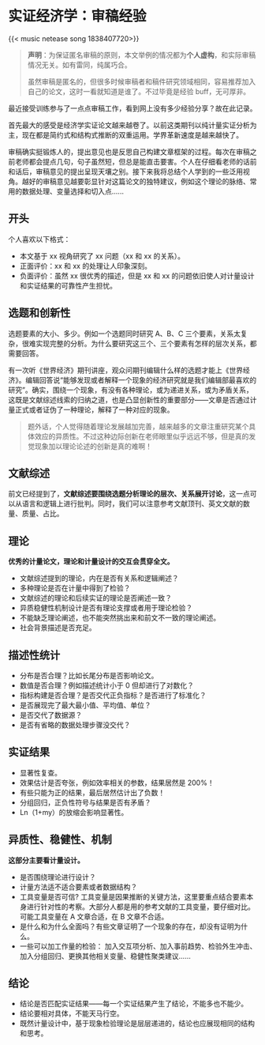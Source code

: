 # 实证经济学：审稿经验

{{< music netease song 1838407720>}}



>**声明**：为保证匿名审稿的原则，本文举例的情况都为**个人虚构**，和实际审稿情况无关。如有雷同，纯属巧合。
>
>虽然审稿是匿名的，但很多时候审稿者和稿件研究领域相同，容易推荐加入自己的论文，这时一看就知道是谁了。不过毕竟是经验 buff，无可厚非。

最近接受训练参与了一点点审稿工作，看到网上没有多少经验分享？故在此记录。

首先最大的感受是经济学实证论文越来越卷了。以前这类期刊以纯计量实证分析为主，现在都是简约式和结构式推断的双重运用。学界革新速度是越来越快了。

审稿确实挺锻炼人的，提出意见也是反思自己构建文章框架的过程。每次在审稿之前老师都会提点几句，句子虽然短，但总是能直击要害。个人在仔细看老师的话前和话后，审稿意见的提出呈现天壤之别。接下来我将总结个人学到的一些泛用视角。越好的审稿意见越要彰显针对这篇论文的独特建议，例如这个理论的脉络、常用的数据处理、变量选择和切入点...... 

## 开头

个人喜欢以下格式：

- 本文基于 xx 视角研究了 xx 问题（xx 和 xx 的关系）。
- 正面评价：xx 和 xx 的处理让人印象深刻。
- 负面评价：虽然 xx 很优秀的描述，但是 xx 和 xx 的问题依旧使人对计量设计和实证结果的可靠性产生担忧。

## 选题和创新性

选题要素的大小、多少。例如一个选题同时研究 A、B、C 三个要素，关系太复杂，很难实现完整的分析。为什么要研究这三个、三个要素有怎样的层次关系，都需要回答。

有一次听《世界经济》期刊讲座，观众问期刊编辑什么样的选题才能上《世界经济》。编辑回答说“能够发现或者解释一个现象的经济研究就是我们编辑部最喜欢的研究”。确实，围绕一个现象，有没有各种理论，或为递进关系，或为矛盾关系，这既是文献综述线索的归纳之道，也是凸显创新性的重要部分——文章是否通过计量正式或者证伪了一种理论，解释了一种对应的现象。

>题外话，个人觉得随着理论发展越加完善，越来越多的文章注重研究某个具体效应的异质性。不过这种边际创新在老师眼里似乎远远不够，但是真的发觉现象加以理论论述的创新是真的难啊！

## 文献综述

前文已经提到了，**文献综述要围绕选题分析理论的层次、关系展开讨论**，这一点可以从语言和逻辑上进行批判。同时，我们可以注意参考文献顶刊、英文文献的数量、质量、占比。

## 理论

**优秀的计量论文，理论和计量设计的交互会贯穿全文。**

- 文献综述提到的理论，内在是否有关系和逻辑阐述？
- 多种理论是否在计量中得到了检验？
- 文献综述的理论和后续实证的理论是否阐述一致？
- 异质稳健性机制设计是否有理论支撑或者用于理论检验？
- 不能缺乏理论阐述，也不能突然挑出来和前文不一致的理论阐述。
- 社会背景描述是否充足。

## 描述性统计

- 分布是否合理？比如长尾分布是否影响论文。
- 数值是否合理？例如描述统计小于 0 但却进行了对数化？
- 指标构建是否合理？是否交代正负指标？是否进行了标准化？
- 是否展现完了最大最小值、平均值、单位？
- 是否交代了数据源？
- 是否有省略的数据处理步骤没交代？

## 实证结果

- 显著性复查。
- 效果估计是否夸张，例如效率相关的参数，结果居然是 200%！
- 有些只能为正的结果，最后居然估计出了负数！
- 分组回归，正负性符号与结果是否有矛盾？
- Ln（1+my）的放缩会影响显著性。

## 异质性、稳健性、机制

**这部分主要看计量设计。**

- 是否围绕理论进行设计？
- 计量方法适不适合要素或者数据结构？
- 工具变量是否可信? 工具变量是因果推断的关键方法，这里要重点结合要素本身进行针对性的考察。大部分人都是用的参考文献的工具变量，要仔细对比。可能工具变量在 A 文章合适，在 B 文章不合适。
- 是什么和为什么全面吗？有些文章证明了一个现象的存在，却没有证明为什么。
- 一些可以加工作量的检验：
加入交互项分析、加入事前趋势、检验外生冲击、加入分组回归、更换其他相关变量、稳健性聚类建议......

## 结论

- 结论是否匹配实证结果——每一个实证结果产生了结论，不能多也不能少。
- 结论要相对具体，不能天马行空。
- 既然计量设计中，基于现象检验理论是层层递进的，结论也应展现相同的结构和思考。










